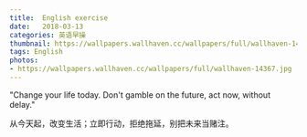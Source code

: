 ```yaml
---
title:  English exercise
date:   2018-03-13
categories: 英语早操
thumbnail: https://wallpapers.wallhaven.cc/wallpapers/full/wallhaven-14367.jpg
tags: English
photos:
- https://wallpapers.wallhaven.cc/wallpapers/full/wallhaven-14367.jpg
---
```


"Change your life today. Don't gamble on the future, act now, without delay."
<p>从今天起，改变生活；立即行动，拒绝拖延，别把未来当赌注。</p>
